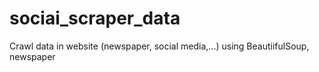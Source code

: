# sociai_scraper_data
Crawl data in website (newspaper, social media,...) using BeautiifulSoup, newspaper
